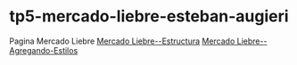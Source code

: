 # tp5-mercado-liebre-esteban-augieri
Pagina Mercado Liebre 
[Mercado Liebre--Estructura](https://github.com/estebannahuel/tp5-mercado-liebre-esteban-augieri/tree/MLestructura)
[Mercado Liebre--Agregando-Estilos](https://github.com/estebannahuel/tp5-mercado-liebre-esteban-augieri/tree/Agregando-Estilos)
